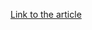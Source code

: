 [Link to the article](https://thehackernews.com/2025/06/dhs-warns-pro-iranian-hackers-likely-to.html)

